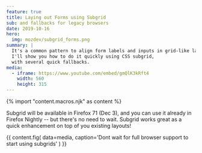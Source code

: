 ```yaml
---
feature: true
title: Laying out Forms using Subgrid
sub: and fallbacks for legacy browsers
date: 2019-10-16
hero:
  img: mozdev/subgrid_forms.png
summary: |
  It's a common pattern to align form labels and inputs in grid-like layout.
  I'll show you how to do it quickly using CSS subgrid,
  with several quick fallbacks.
media:
  - iframe: https://www.youtube.com/embed/gmQlK3kRft4
    width: 560
    height: 315
---
```

{% import "content.macros.njk" as content %}

Subgrid will be available in Firefox 71 (Dec 3),
and you can use it already in Firefox Nightly --
but there's no need to wait.
Subgrid works great as a quick enhancement on top of you existing layouts!

{{ content.fig(
  data=media,
  caption='Dont wait for full browser support to start using subgrids'
) }}
